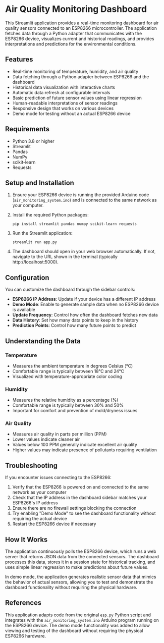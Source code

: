 # Air Quality Monitoring Dashboard

This Streamlit application provides a real-time monitoring dashboard for air quality sensors connected to an ESP8266 microcontroller. The application fetches data through a Python adapter that communicates with the ESP8266 device, visualizes current and historical readings, and provides interpretations and predictions for the environmental conditions.

## Features

- Real-time monitoring of temperature, humidity, and air quality
- Data fetching through a Python adapter between ESP8266 and the dashboard
- Historical data visualization with interactive charts
- Automatic data refresh at configurable intervals
- Basic prediction of future sensor values using linear regression
- Human-readable interpretations of sensor readings
- Responsive design that works on various devices
- Demo mode for testing without an actual ESP8266 device

## Requirements

- Python 3.8 or higher
- Streamlit
- Pandas
- NumPy
- scikit-learn
- Requests

## Setup and Installation

1. Ensure your ESP8266 device is running the provided Arduino code (`air_monitoring_system.ino`) and is connected to the same network as your computer.

2. Install the required Python packages:
   ```
   pip install streamlit pandas numpy scikit-learn requests
   ```

3. Run the Streamlit application:
   ```
   streamlit run app.py
   ```

4. The dashboard should open in your web browser automatically. If not, navigate to the URL shown in the terminal (typically http://localhost:5000).

## Configuration

You can customize the dashboard through the sidebar controls:

- **ESP8266 IP Address**: Update if your device has a different IP address
- **Demo Mode**: Enable to generate sample data when no ESP8266 device is available
- **Update Frequency**: Control how often the dashboard fetches new data
- **Data History**: Set how many data points to keep in the history
- **Prediction Points**: Control how many future points to predict

## Understanding the Data

### Temperature
- Measures the ambient temperature in degrees Celsius (°C)
- Comfortable range is typically between 18°C and 24°C
- Visualized with temperature-appropriate color coding

### Humidity
- Measures the relative humidity as a percentage (%)
- Comfortable range is typically between 30% and 50%
- Important for comfort and prevention of mold/dryness issues

### Air Quality
- Measures air quality in parts per million (PPM)
- Lower values indicate cleaner air
- Values below 100 PPM generally indicate excellent air quality
- Higher values may indicate presence of pollutants requiring ventilation

## Troubleshooting

If you encounter issues connecting to the ESP8266:

1. Verify that the ESP8266 is powered on and connected to the same network as your computer
2. Check that the IP address in the dashboard sidebar matches your ESP8266's IP address
3. Ensure there are no firewall settings blocking the connection
4. Try enabling "Demo Mode" to see the dashboard functionality without requiring the actual device
5. Restart the ESP8266 device if necessary

## How It Works

The application continuously polls the ESP8266 device, which runs a web server that returns JSON data from the connected sensors. The dashboard processes this data, stores it in a session state for historical tracking, and uses simple linear regression to make predictions about future values.

In demo mode, the application generates realistic sensor data that mimics the behavior of actual sensors, allowing you to test and demonstrate the dashboard functionality without requiring the physical hardware.

## References

This application adapts code from the original `esp.py` Python script and integrates with the `air_monitoring_system.ino` Arduino program running on the ESP8266 device. The demo mode functionality was added to allow viewing and testing of the dashboard without requiring the physical ESP8266 hardware.
